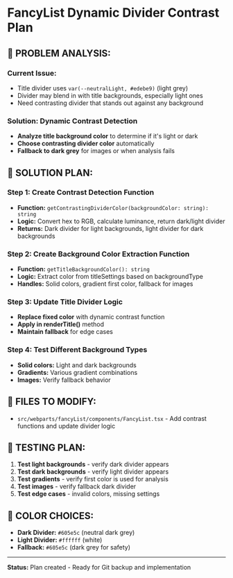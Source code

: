 # FancyList Dynamic Divider Contrast Plan

## **🎯 PROBLEM ANALYSIS:**

### **Current Issue:**
- Title divider uses `var(--neutralLight, #edebe9)` (light grey)
- Divider may blend in with title backgrounds, especially light ones
- Need contrasting divider that stands out against any background

### **Solution: Dynamic Contrast Detection**
- **Analyze title background color** to determine if it's light or dark
- **Choose contrasting divider color** automatically
- **Fallback to dark grey** for images or when analysis fails

## **🔧 SOLUTION PLAN:**

### **Step 1: Create Contrast Detection Function**
- **Function:** `getContrastingDividerColor(backgroundColor: string): string`
- **Logic:** Convert hex to RGB, calculate luminance, return dark/light divider
- **Returns:** Dark divider for light backgrounds, light divider for dark backgrounds

### **Step 2: Create Background Color Extraction Function**
- **Function:** `getTitleBackgroundColor(): string`
- **Logic:** Extract color from titleSettings based on backgroundType
- **Handles:** Solid colors, gradient first color, fallback for images

### **Step 3: Update Title Divider Logic**
- **Replace fixed color** with dynamic contrast function
- **Apply in renderTitle()** method
- **Maintain fallback** for edge cases

### **Step 4: Test Different Background Types**
- **Solid colors:** Light and dark backgrounds
- **Gradients:** Various gradient combinations
- **Images:** Verify fallback behavior

## **📁 FILES TO MODIFY:**
- `src/webparts/fancyList/components/FancyList.tsx` - Add contrast functions and update divider logic

## **🧪 TESTING PLAN:**
1. **Test light backgrounds** - verify dark divider appears
2. **Test dark backgrounds** - verify light divider appears
3. **Test gradients** - verify first color is used for analysis
4. **Test images** - verify fallback dark divider
5. **Test edge cases** - invalid colors, missing settings

## **🎨 COLOR CHOICES:**
- **Dark Divider:** `#605e5c` (neutral dark grey)
- **Light Divider:** `#ffffff` (white)
- **Fallback:** `#605e5c` (dark grey for safety)

---
**Status:** Plan created - Ready for Git backup and implementation